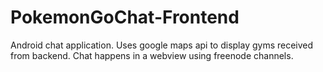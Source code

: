 # PokemonGoChat-Frontend
Android chat application. Uses google maps api to display gyms received from backend. Chat happens in a webview using freenode channels.
